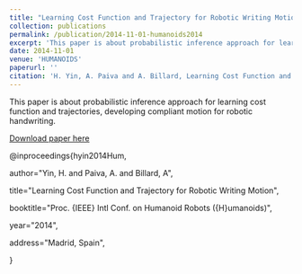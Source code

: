 ```yaml
---
title: "Learning Cost Function and Trajectory for Robotic Writing Motion"
collection: publications
permalink: /publication/2014-11-01-humanoids2014
excerpt: 'This paper is about probabilistic inference approach for learning cost function and trajectories, developing compliant motion for robotic handwriting.'
date: 2014-11-01
venue: 'HUMANOIDS'
paperurl: ''
citation: 'H. Yin, A. Paiva and A. Billard, Learning Cost Function and Trajectory for Robotic Writing Motion, In Proceedings of the IEEE-RAS International Conference on Humanoid Robots (HUMANOIDS), Madrid, Spain, 2014'
---
```

This paper is about probabilistic inference approach for learning cost function and trajectories, developing compliant motion for robotic handwriting.

[Download paper here](http://lasa.epfl.ch/publications/uploadedFiles/humanoids14_hyin_final.pdf)


@inproceedings{hyin2014Hum,

author="Yin, H. and Paiva, A. and Billard, A",

title="Learning Cost Function and Trajectory for Robotic Writing Motion",

booktitle="Proc. {IEEE} Intl Conf. on Humanoid Robots ({H}umanoids)",

year="2014",

address="Madrid, Spain",

}
